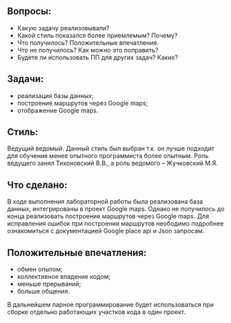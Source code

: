 ## Вопросы:
-	Какую задачу реализовывали?
-	Какой стиль показался более приемлемым? Почему?
-	Что получилось? Положительные впечатления.
-	Что не получилось? Как можно это поправить?
-	Будете ли использовать ПП для других задач? Каких?

## Задачи: 
-	реализация базы данных;
-	построение маршрутов через Google maps;
-	отображение Google maps.

## Стиль: 
Ведущий ведомый. Данный стиль был выбран т.к. он лучше подходит для обучения менее опытного программиста более опытным. Роль ведущего занял Тихоновский В.В., а роль ведомого – Жучковский М.Я. 

## Что сделано:
В ходе выполнения лабораторной работы была реализована база данных, интегрированы в проект Google maps. Однако не получилось до конца реализовать построение маршрутов через Google maps. Для исправления ошибок при построении маршрутов неободимо подробнее ознакомиться с документацией Google place api и Json запросам.

## Положительные впечатления: 
-	обмен опытом;
-	коллективное владение кодом;
-	меньше прерываний;
-	больше общения.

В дальнейшем парное программирование будет использоваться при сборке отдельно работающих участков кода в один проект.
